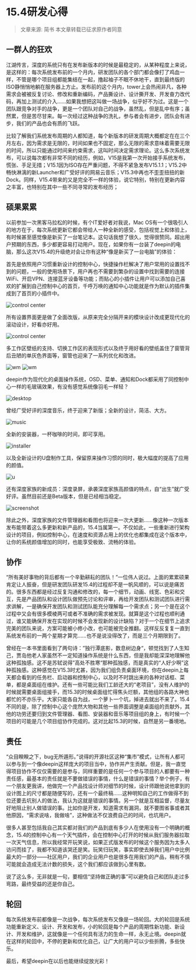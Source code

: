 # 15.4研发心得

> 文章来源: 简书 本文章转载已征求原作者同意

## 一群人的狂欢

江湖传言，深度的系统只有在发布新版本的时候是最稳定的，从某种程度上来说，是这样的：每次系统发布前的一个月内，研发团队的各个部门都会像打了鸡血一样，不管是哪个项目组都能集结在一起，撸起袖子不眠不休地干，直到最终版的ISO静悄悄地躺在服务器上方止。发布前的这个月内，tower上会热闹非凡，各种需求会被被反复讨论、修改和重新编码，产品撕设计、设计撕开发、开发奋力改代码，再加上测试的介入……如果我想把这叫做一场战争，似乎好不为过。这是一个团队跟竞争对手的战争，更是一个团队对自己的战争，虽然乱，但是乱中有序；虽然累，但是苦尽甘来。每一次经过这种战争的洗礼，参与者会有进步，团队会有进步，我们的产品也会有质的飞跃。

比较了解我们系统发布周期的人都知道，每个新版本的研发周期大概都定在在三个月左右，因为需求是无限的，时间如果也不固定，那么无限的需求意味着需要无限的时间，所以只能通过时间来约束需求，这叫时间决定需求理论。这么多次系统发布，可以说每次都有非常不同的经历，例如，V15是我第一次开始接手系统发布，慌张、手足无措；V15.1因为ISO存在严重问题，不得不紧急发布V15.1.1；V15.2中畅快淋漓的新Launcher和广受好评的网易云音乐；V15.3中再也不歪歪扭扭的新Dock。同样，V15.4带来的又是完全不一样的体验，说它特别，特别在更新内容之丰富，也特别在其中一些不同寻常的发布经历；

## 硕果累累
 以前参加一次黑客马拉松的时候，有个IT爱好者对我说，Mac OS有一个很吸引人的地方在于，每次系统更新它都会带给人一种全新的感受，包括视觉上和体验上，有时候甚至感觉像是新买了一台笔记本。这句话我想了很久，觉得很赞同。超出用户预期的东西，多少都更容易打动用户。现在，如果你有一台装了deepin的电脑，那么这次V15.4的升级绝对会让你有这种“像是新买了一台电脑”的体验：

首先是依照用户习惯重新设计的控制中心，快捷操作栏解决了用户常用的设置找不到的问题，一般的使用场景下，用户再也不需要到繁杂的设置中找到需要的连接WiFi、开启VPN、连接蓝牙设备等功能；而贴心的小插件让用户可以添加自己喜欢的扩展到自己控制中心的首页，千呼万唤的通知中心功能就是作为默认的插件集成到了首页的小插件中。

![control center](http://images.lolimay.cn/18-12-10/99655897.jpg)

所有设置界面更是做了全面改版，从原来完全分隔开来的模块设计改成更现代化的滚动设计，好看亦好用。

![control center](http://images.lolimay.cn/18-12-10/75256108.jpg)

多工作区壁纸的支持、切换工作区的表现形式以及终于用好看的壁纸盖住了窗管背后丑陋的单灰色界面等，窗管也迎来了一系列优化和改进。

![wm](http://images.lolimay.cn/18-12-10/72365554.jpg)
![wm](http://images.lolimay.cn/18-12-10/12167899.jpg)

deepin作为现代化的桌面操作系统，OSD、菜单、通知和Dock都采用了同控制中心一样的毛玻璃效果，有没有感觉系统像羽毛一样轻？

![desktop](http://images.lolimay.cn/18-12-10/49337977.jpg)

曾经广受好评的深度音乐，终于迎来了新版；全新的设计，简洁、大方。

![music](http://images.lolimay.cn/18-12-10/88329856.jpg)

全新的安装器，一杯咖啡的时间，即可享用。

![installer](http://images.lolimay.cn/18-12-10/65464772.jpg)

以及全新设计的U盘制作工具，保留原来操作习惯的同时，极大幅度的提高了应用的颜值。

![u](http://images.lolimay.cn/18-12-10/98866110.jpg)

还有深度家族的新成员：深度录屏，承袭深度家族高颜值的特点，自“出生”就广受好评。虽然目前还是Beta版本，但是已经相当稳定。

![screenshot](http://images.lolimay.cn/18-12-10/27806680.jpg)

除此之外，深度家族的文件管理器和看图也将迎来一次大更新……像这种一次版本发布能带着这么多更新和新产品的，15.4当属第一。不仅如此，一些重新进行架构设计的项目，例如控制中心，在速度和资源占用上的优化也都集成在这个版本中，让你的系统颜值增加的同时，也能享受极致、流畅的体验。

## 协作

 “所有美好事物的背后都有一个辛勤耕耘的团队！”一位伟人说过。上面的累累硕果肯定让人振奋，但是研发团队研发15.4的过程却不是一帆风顺的，可以说是痛苦的。很多东西都是经过反复沟通和修改的，每一个细节，动画、线宽、色彩和交互，先是产品团队和设计团队做预先讨论和评审，再给开发团队和测试团队进行需求讲解，一是确保开发团队和测试团队能充分理解每一个需求点；另一个是在这个过程中又会有很多模棱两可或者不准确的需求被发现。就算是这个过程也顺利通过，谁又能确保开发在实现的时候不会发现新的设计缺陷？对于一个在细节上追求完美的团队来说，方案可能被小修小改，也可能被完全推翻。这样反反复复一直到系统发布前的一两个星期才算完……也不是说没得改了，而是三个月期限到了。

曾经在一本书里面看到了两句诗：”独行潭底影，数息树边身“，顿觉找到了人生知己，贾岛他老人家虽然不一定知道操作系统是什么东西，但是我却能深深地理解他这种孤独感。这不是苏轼说得”高处不胜寒“那种孤独感，而是真实的“人好少啊”这种孤独感。这种感觉在V15.3时尤甚，因为我们组负责桌面环境，你在deepin上每天都会看到的任务栏、启动器和控制中心，以及时不时跳出来的各种对话框、菜单，都是桌面组在维护。还有一些可能比我们工龄还大的“老项目”，没有人维护的时候就需要桌面组接手，而15.3的时候桌面组忙得焦头烂额，其他组的各路大神也都忙的不亦乐乎。大家只能各自为战，一个萝卜一个坑，掉进去就出不来了。15.4不同的是，除了控制中心这个庞然大物和其他一些界面调整是桌面组的贡献外，其他的功劳还要归到文件管理器、看图、安装器和音乐等项目组的身上，有时候一个项目的可能是几个项目组协作完成的。这对比起15.3的时候，自然是另一番境地。

## 责任

 “众目睽睽之下，bug无所遁形。”说得的开源社区这种“集市”模式，让所有人都可以参与到一个像deepin这样庞大的项目当中，协作并产生贡献。但是，我一直觉得项目协作不仅仅需要的是参与，同样重要的是任何一个参与项目的人都要有一种责任感，最基本的责任就是不要做错误的事情，什么是错误的事情？举个例子，有一个朋友更我讲，他做完一个产品找设计师对细节的时候，设计师跟他说他拿到的设计图上的尺寸都是随便写的，还有一个最终稿……这种明知自己的工作做得不到位还要去坑别人的做法，我认为这就是错误的事情。另一个就是互相监督，尽量友好地阻止别人做错误的事。比如你是开发，知道需求有漏洞，就不要图省事或者其他原因，“需求说啥，我做啥”，这种做法不仅浪费自己的时间，也坑用户。

很多人甚至包括我自己其实都对我们的产品到底有多少人在使用没有一个明确的概念，15.4的控制中心有一个天气插件，会在控制中心打开的时候从我们服务器拉取一次天气信息，所以我经常开玩笑说，如果正式版发布的时候这个服务因为太多人访问而挂了，我都不知道该哭还是笑。玩笑归玩笑，事实即使去掉我们用户中比例最大的一部分——社区用户，我们的企业用户也是很多在用我们的产品，稍有不慎可能就会造成无法计数的损失，这个我们都应该做到心里有数。

说了这么多，无非就是一句，要相信“坚持做正确的事”可以避免自己和团队走过多弯路，最终受益的还是你自己。

## 轮回

 每次系统发布前都像是一次战争，每次系统发布又像是一场轮回。大的轮回是系统功能重新定义、设计、开发和发布，小的轮回是每个产品的周期性新功能、新设计、开发和维护，这就像是一个任何具有活力的生命一样，永无止境。deepin就在这样的轮回中，不停的更新和优化自己，让广大的用户可以少些折腾，多些快乐。

最后，希望deepin在以后也能继续绽放光彩！

